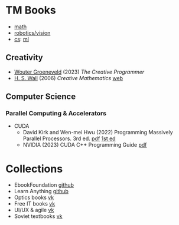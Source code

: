 # TM Books

- [math](docs/math/README.md)
- [robotics/vision](docs/robotics/README.md)
- [cs](docs/cs/ml/README.md): [ml](docs/cs/ml/README.md)

## Creativity

- [Wouter Groeneveld](https://scholar.google.com/citations?user=bvEeAtoAAAAJ&hl=en)
  (2023) *The Creative Programmer*
- [H. S. Wall](https://en.wikipedia.org/wiki/Hubert_Stanley_Wall)
  (2006) *Creative Mathematics*
  [web](https://www.ams.org/books/clrm/031/)

## Computer Science

### Parallel Computing & Accelerators

- CUDA
  - David Kirk and Wen-mei Hwu (2022) Programming Massively Parallel Processors. 3rd ed.
    [pdf](https://rd.yyrcd.com/Books/2022-03-15-Programming%20Massively%20Parallel%20Processors%203rd%20Edition.pdf)
    [1st ed](https://www.cse.iitd.ac.in/~rijurekha/col730_2022/cudabook.pdf)
  - NVIDIA (2023) CUDA C++ Programming Guide
    [pdf](https://docs.nvidia.com/cuda/pdf/CUDA_C_Programming_Guide.pdf)

# Collections

- EbookFoundation [github](https://github.com/EbookFoundation/free-programming-books/tree/main)
- Learn Anything [github](https://github.com/learn-anything/books)
- Optics books [vk](https://vk.com/topic-120872832_39424861?offset=40)
- Free IT books [vk](https://vk.com/@itmozg-programming-books)
- UI/UX & agile [vk](https://vk.com/@pabnotes-spisok-iz-50-poleznyh-resursov-dlya-produktovogo-menedzhera)
- Soviet textbooks [vk](https://vk.com/sovuche)

